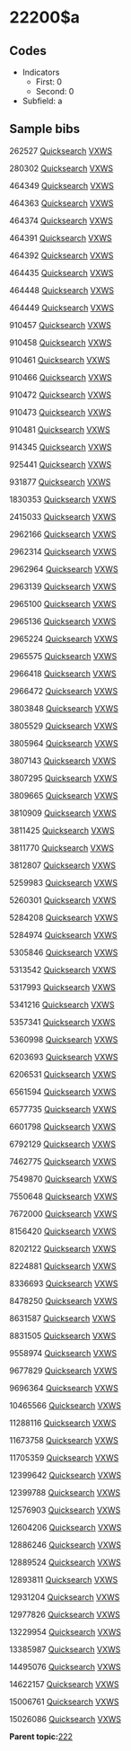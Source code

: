 # 22200$a

## Codes

-   Indicators
    -   First: 0
    -   Second: 0
-   Subfield: a

## Sample bibs

262527 [Quicksearch](https://search.library.yale.edu/catalog/262527) [VXWS](http://prodorbis.library.yale.edu:7014/vxws/GetHoldingsService?bibId=262527)

280302 [Quicksearch](https://search.library.yale.edu/catalog/280302) [VXWS](http://prodorbis.library.yale.edu:7014/vxws/GetHoldingsService?bibId=280302)

464349 [Quicksearch](https://search.library.yale.edu/catalog/464349) [VXWS](http://prodorbis.library.yale.edu:7014/vxws/GetHoldingsService?bibId=464349)

464363 [Quicksearch](https://search.library.yale.edu/catalog/464363) [VXWS](http://prodorbis.library.yale.edu:7014/vxws/GetHoldingsService?bibId=464363)

464374 [Quicksearch](https://search.library.yale.edu/catalog/464374) [VXWS](http://prodorbis.library.yale.edu:7014/vxws/GetHoldingsService?bibId=464374)

464391 [Quicksearch](https://search.library.yale.edu/catalog/464391) [VXWS](http://prodorbis.library.yale.edu:7014/vxws/GetHoldingsService?bibId=464391)

464392 [Quicksearch](https://search.library.yale.edu/catalog/464392) [VXWS](http://prodorbis.library.yale.edu:7014/vxws/GetHoldingsService?bibId=464392)

464435 [Quicksearch](https://search.library.yale.edu/catalog/464435) [VXWS](http://prodorbis.library.yale.edu:7014/vxws/GetHoldingsService?bibId=464435)

464448 [Quicksearch](https://search.library.yale.edu/catalog/464448) [VXWS](http://prodorbis.library.yale.edu:7014/vxws/GetHoldingsService?bibId=464448)

464449 [Quicksearch](https://search.library.yale.edu/catalog/464449) [VXWS](http://prodorbis.library.yale.edu:7014/vxws/GetHoldingsService?bibId=464449)

910457 [Quicksearch](https://search.library.yale.edu/catalog/910457) [VXWS](http://prodorbis.library.yale.edu:7014/vxws/GetHoldingsService?bibId=910457)

910458 [Quicksearch](https://search.library.yale.edu/catalog/910458) [VXWS](http://prodorbis.library.yale.edu:7014/vxws/GetHoldingsService?bibId=910458)

910461 [Quicksearch](https://search.library.yale.edu/catalog/910461) [VXWS](http://prodorbis.library.yale.edu:7014/vxws/GetHoldingsService?bibId=910461)

910466 [Quicksearch](https://search.library.yale.edu/catalog/910466) [VXWS](http://prodorbis.library.yale.edu:7014/vxws/GetHoldingsService?bibId=910466)

910472 [Quicksearch](https://search.library.yale.edu/catalog/910472) [VXWS](http://prodorbis.library.yale.edu:7014/vxws/GetHoldingsService?bibId=910472)

910473 [Quicksearch](https://search.library.yale.edu/catalog/910473) [VXWS](http://prodorbis.library.yale.edu:7014/vxws/GetHoldingsService?bibId=910473)

910481 [Quicksearch](https://search.library.yale.edu/catalog/910481) [VXWS](http://prodorbis.library.yale.edu:7014/vxws/GetHoldingsService?bibId=910481)

914345 [Quicksearch](https://search.library.yale.edu/catalog/914345) [VXWS](http://prodorbis.library.yale.edu:7014/vxws/GetHoldingsService?bibId=914345)

925441 [Quicksearch](https://search.library.yale.edu/catalog/925441) [VXWS](http://prodorbis.library.yale.edu:7014/vxws/GetHoldingsService?bibId=925441)

931877 [Quicksearch](https://search.library.yale.edu/catalog/931877) [VXWS](http://prodorbis.library.yale.edu:7014/vxws/GetHoldingsService?bibId=931877)

1830353 [Quicksearch](https://search.library.yale.edu/catalog/1830353) [VXWS](http://prodorbis.library.yale.edu:7014/vxws/GetHoldingsService?bibId=1830353)

2415033 [Quicksearch](https://search.library.yale.edu/catalog/2415033) [VXWS](http://prodorbis.library.yale.edu:7014/vxws/GetHoldingsService?bibId=2415033)

2962166 [Quicksearch](https://search.library.yale.edu/catalog/2962166) [VXWS](http://prodorbis.library.yale.edu:7014/vxws/GetHoldingsService?bibId=2962166)

2962314 [Quicksearch](https://search.library.yale.edu/catalog/2962314) [VXWS](http://prodorbis.library.yale.edu:7014/vxws/GetHoldingsService?bibId=2962314)

2962964 [Quicksearch](https://search.library.yale.edu/catalog/2962964) [VXWS](http://prodorbis.library.yale.edu:7014/vxws/GetHoldingsService?bibId=2962964)

2963139 [Quicksearch](https://search.library.yale.edu/catalog/2963139) [VXWS](http://prodorbis.library.yale.edu:7014/vxws/GetHoldingsService?bibId=2963139)

2965100 [Quicksearch](https://search.library.yale.edu/catalog/2965100) [VXWS](http://prodorbis.library.yale.edu:7014/vxws/GetHoldingsService?bibId=2965100)

2965136 [Quicksearch](https://search.library.yale.edu/catalog/2965136) [VXWS](http://prodorbis.library.yale.edu:7014/vxws/GetHoldingsService?bibId=2965136)

2965224 [Quicksearch](https://search.library.yale.edu/catalog/2965224) [VXWS](http://prodorbis.library.yale.edu:7014/vxws/GetHoldingsService?bibId=2965224)

2965575 [Quicksearch](https://search.library.yale.edu/catalog/2965575) [VXWS](http://prodorbis.library.yale.edu:7014/vxws/GetHoldingsService?bibId=2965575)

2966418 [Quicksearch](https://search.library.yale.edu/catalog/2966418) [VXWS](http://prodorbis.library.yale.edu:7014/vxws/GetHoldingsService?bibId=2966418)

2966472 [Quicksearch](https://search.library.yale.edu/catalog/2966472) [VXWS](http://prodorbis.library.yale.edu:7014/vxws/GetHoldingsService?bibId=2966472)

3803848 [Quicksearch](https://search.library.yale.edu/catalog/3803848) [VXWS](http://prodorbis.library.yale.edu:7014/vxws/GetHoldingsService?bibId=3803848)

3805529 [Quicksearch](https://search.library.yale.edu/catalog/3805529) [VXWS](http://prodorbis.library.yale.edu:7014/vxws/GetHoldingsService?bibId=3805529)

3805964 [Quicksearch](https://search.library.yale.edu/catalog/3805964) [VXWS](http://prodorbis.library.yale.edu:7014/vxws/GetHoldingsService?bibId=3805964)

3807143 [Quicksearch](https://search.library.yale.edu/catalog/3807143) [VXWS](http://prodorbis.library.yale.edu:7014/vxws/GetHoldingsService?bibId=3807143)

3807295 [Quicksearch](https://search.library.yale.edu/catalog/3807295) [VXWS](http://prodorbis.library.yale.edu:7014/vxws/GetHoldingsService?bibId=3807295)

3809665 [Quicksearch](https://search.library.yale.edu/catalog/3809665) [VXWS](http://prodorbis.library.yale.edu:7014/vxws/GetHoldingsService?bibId=3809665)

3810909 [Quicksearch](https://search.library.yale.edu/catalog/3810909) [VXWS](http://prodorbis.library.yale.edu:7014/vxws/GetHoldingsService?bibId=3810909)

3811425 [Quicksearch](https://search.library.yale.edu/catalog/3811425) [VXWS](http://prodorbis.library.yale.edu:7014/vxws/GetHoldingsService?bibId=3811425)

3811770 [Quicksearch](https://search.library.yale.edu/catalog/3811770) [VXWS](http://prodorbis.library.yale.edu:7014/vxws/GetHoldingsService?bibId=3811770)

3812807 [Quicksearch](https://search.library.yale.edu/catalog/3812807) [VXWS](http://prodorbis.library.yale.edu:7014/vxws/GetHoldingsService?bibId=3812807)

5259983 [Quicksearch](https://search.library.yale.edu/catalog/5259983) [VXWS](http://prodorbis.library.yale.edu:7014/vxws/GetHoldingsService?bibId=5259983)

5260301 [Quicksearch](https://search.library.yale.edu/catalog/5260301) [VXWS](http://prodorbis.library.yale.edu:7014/vxws/GetHoldingsService?bibId=5260301)

5284208 [Quicksearch](https://search.library.yale.edu/catalog/5284208) [VXWS](http://prodorbis.library.yale.edu:7014/vxws/GetHoldingsService?bibId=5284208)

5284974 [Quicksearch](https://search.library.yale.edu/catalog/5284974) [VXWS](http://prodorbis.library.yale.edu:7014/vxws/GetHoldingsService?bibId=5284974)

5305846 [Quicksearch](https://search.library.yale.edu/catalog/5305846) [VXWS](http://prodorbis.library.yale.edu:7014/vxws/GetHoldingsService?bibId=5305846)

5313542 [Quicksearch](https://search.library.yale.edu/catalog/5313542) [VXWS](http://prodorbis.library.yale.edu:7014/vxws/GetHoldingsService?bibId=5313542)

5317993 [Quicksearch](https://search.library.yale.edu/catalog/5317993) [VXWS](http://prodorbis.library.yale.edu:7014/vxws/GetHoldingsService?bibId=5317993)

5341216 [Quicksearch](https://search.library.yale.edu/catalog/5341216) [VXWS](http://prodorbis.library.yale.edu:7014/vxws/GetHoldingsService?bibId=5341216)

5357341 [Quicksearch](https://search.library.yale.edu/catalog/5357341) [VXWS](http://prodorbis.library.yale.edu:7014/vxws/GetHoldingsService?bibId=5357341)

5360998 [Quicksearch](https://search.library.yale.edu/catalog/5360998) [VXWS](http://prodorbis.library.yale.edu:7014/vxws/GetHoldingsService?bibId=5360998)

6203693 [Quicksearch](https://search.library.yale.edu/catalog/6203693) [VXWS](http://prodorbis.library.yale.edu:7014/vxws/GetHoldingsService?bibId=6203693)

6206531 [Quicksearch](https://search.library.yale.edu/catalog/6206531) [VXWS](http://prodorbis.library.yale.edu:7014/vxws/GetHoldingsService?bibId=6206531)

6561594 [Quicksearch](https://search.library.yale.edu/catalog/6561594) [VXWS](http://prodorbis.library.yale.edu:7014/vxws/GetHoldingsService?bibId=6561594)

6577735 [Quicksearch](https://search.library.yale.edu/catalog/6577735) [VXWS](http://prodorbis.library.yale.edu:7014/vxws/GetHoldingsService?bibId=6577735)

6601798 [Quicksearch](https://search.library.yale.edu/catalog/6601798) [VXWS](http://prodorbis.library.yale.edu:7014/vxws/GetHoldingsService?bibId=6601798)

6792129 [Quicksearch](https://search.library.yale.edu/catalog/6792129) [VXWS](http://prodorbis.library.yale.edu:7014/vxws/GetHoldingsService?bibId=6792129)

7462775 [Quicksearch](https://search.library.yale.edu/catalog/7462775) [VXWS](http://prodorbis.library.yale.edu:7014/vxws/GetHoldingsService?bibId=7462775)

7549870 [Quicksearch](https://search.library.yale.edu/catalog/7549870) [VXWS](http://prodorbis.library.yale.edu:7014/vxws/GetHoldingsService?bibId=7549870)

7550648 [Quicksearch](https://search.library.yale.edu/catalog/7550648) [VXWS](http://prodorbis.library.yale.edu:7014/vxws/GetHoldingsService?bibId=7550648)

7672000 [Quicksearch](https://search.library.yale.edu/catalog/7672000) [VXWS](http://prodorbis.library.yale.edu:7014/vxws/GetHoldingsService?bibId=7672000)

8156420 [Quicksearch](https://search.library.yale.edu/catalog/8156420) [VXWS](http://prodorbis.library.yale.edu:7014/vxws/GetHoldingsService?bibId=8156420)

8202122 [Quicksearch](https://search.library.yale.edu/catalog/8202122) [VXWS](http://prodorbis.library.yale.edu:7014/vxws/GetHoldingsService?bibId=8202122)

8224881 [Quicksearch](https://search.library.yale.edu/catalog/8224881) [VXWS](http://prodorbis.library.yale.edu:7014/vxws/GetHoldingsService?bibId=8224881)

8336693 [Quicksearch](https://search.library.yale.edu/catalog/8336693) [VXWS](http://prodorbis.library.yale.edu:7014/vxws/GetHoldingsService?bibId=8336693)

8478250 [Quicksearch](https://search.library.yale.edu/catalog/8478250) [VXWS](http://prodorbis.library.yale.edu:7014/vxws/GetHoldingsService?bibId=8478250)

8631587 [Quicksearch](https://search.library.yale.edu/catalog/8631587) [VXWS](http://prodorbis.library.yale.edu:7014/vxws/GetHoldingsService?bibId=8631587)

8831505 [Quicksearch](https://search.library.yale.edu/catalog/8831505) [VXWS](http://prodorbis.library.yale.edu:7014/vxws/GetHoldingsService?bibId=8831505)

9558974 [Quicksearch](https://search.library.yale.edu/catalog/9558974) [VXWS](http://prodorbis.library.yale.edu:7014/vxws/GetHoldingsService?bibId=9558974)

9677829 [Quicksearch](https://search.library.yale.edu/catalog/9677829) [VXWS](http://prodorbis.library.yale.edu:7014/vxws/GetHoldingsService?bibId=9677829)

9696364 [Quicksearch](https://search.library.yale.edu/catalog/9696364) [VXWS](http://prodorbis.library.yale.edu:7014/vxws/GetHoldingsService?bibId=9696364)

10465566 [Quicksearch](https://search.library.yale.edu/catalog/10465566) [VXWS](http://prodorbis.library.yale.edu:7014/vxws/GetHoldingsService?bibId=10465566)

11288116 [Quicksearch](https://search.library.yale.edu/catalog/11288116) [VXWS](http://prodorbis.library.yale.edu:7014/vxws/GetHoldingsService?bibId=11288116)

11673758 [Quicksearch](https://search.library.yale.edu/catalog/11673758) [VXWS](http://prodorbis.library.yale.edu:7014/vxws/GetHoldingsService?bibId=11673758)

11705359 [Quicksearch](https://search.library.yale.edu/catalog/11705359) [VXWS](http://prodorbis.library.yale.edu:7014/vxws/GetHoldingsService?bibId=11705359)

12399642 [Quicksearch](https://search.library.yale.edu/catalog/12399642) [VXWS](http://prodorbis.library.yale.edu:7014/vxws/GetHoldingsService?bibId=12399642)

12399788 [Quicksearch](https://search.library.yale.edu/catalog/12399788) [VXWS](http://prodorbis.library.yale.edu:7014/vxws/GetHoldingsService?bibId=12399788)

12576903 [Quicksearch](https://search.library.yale.edu/catalog/12576903) [VXWS](http://prodorbis.library.yale.edu:7014/vxws/GetHoldingsService?bibId=12576903)

12604206 [Quicksearch](https://search.library.yale.edu/catalog/12604206) [VXWS](http://prodorbis.library.yale.edu:7014/vxws/GetHoldingsService?bibId=12604206)

12886246 [Quicksearch](https://search.library.yale.edu/catalog/12886246) [VXWS](http://prodorbis.library.yale.edu:7014/vxws/GetHoldingsService?bibId=12886246)

12889524 [Quicksearch](https://search.library.yale.edu/catalog/12889524) [VXWS](http://prodorbis.library.yale.edu:7014/vxws/GetHoldingsService?bibId=12889524)

12893811 [Quicksearch](https://search.library.yale.edu/catalog/12893811) [VXWS](http://prodorbis.library.yale.edu:7014/vxws/GetHoldingsService?bibId=12893811)

12931204 [Quicksearch](https://search.library.yale.edu/catalog/12931204) [VXWS](http://prodorbis.library.yale.edu:7014/vxws/GetHoldingsService?bibId=12931204)

12977826 [Quicksearch](https://search.library.yale.edu/catalog/12977826) [VXWS](http://prodorbis.library.yale.edu:7014/vxws/GetHoldingsService?bibId=12977826)

13229954 [Quicksearch](https://search.library.yale.edu/catalog/13229954) [VXWS](http://prodorbis.library.yale.edu:7014/vxws/GetHoldingsService?bibId=13229954)

13385987 [Quicksearch](https://search.library.yale.edu/catalog/13385987) [VXWS](http://prodorbis.library.yale.edu:7014/vxws/GetHoldingsService?bibId=13385987)

14495076 [Quicksearch](https://search.library.yale.edu/catalog/14495076) [VXWS](http://prodorbis.library.yale.edu:7014/vxws/GetHoldingsService?bibId=14495076)

14622157 [Quicksearch](https://search.library.yale.edu/catalog/14622157) [VXWS](http://prodorbis.library.yale.edu:7014/vxws/GetHoldingsService?bibId=14622157)

15006761 [Quicksearch](https://search.library.yale.edu/catalog/15006761) [VXWS](http://prodorbis.library.yale.edu:7014/vxws/GetHoldingsService?bibId=15006761)

15026086 [Quicksearch](https://search.library.yale.edu/catalog/15026086) [VXWS](http://prodorbis.library.yale.edu:7014/vxws/GetHoldingsService?bibId=15026086)

**Parent topic:**[222](../../tags/222/222.md)

